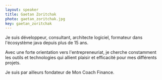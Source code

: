 ```yaml
---
layout: speaker
title: Gaetan Zoritchak
photo: gaetan_zoritchak.jpg
key: gaetan_zoritchak
---
```


Je suis développeur, consultant, architecte logiciel, formateur dans l'écosystème java depuis plus de 15 ans. 

Avec une forte orientation vers l'entrepreneuriat, je cherche constamment les outils et technologies qui allient plaisir et efficacité pour mes différents projets. 

Je suis par ailleurs fondateur de Mon Coach Finance.